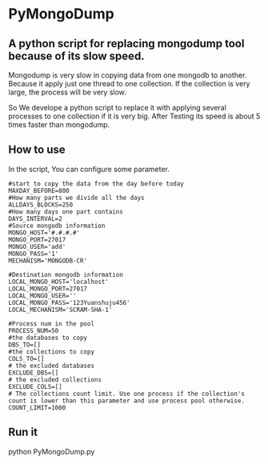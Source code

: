 # PyMongoDump
## A python script for replacing mongodump tool because of its slow speed.
  Mongodump is very slow in copying data from one mongodb to another. Because it apply just one thread to one collection. If the collection is very large, the process will be very slow.
  
  So We develope a python script to replace it with applying several processes to one collection if it is very big. After Testing its speed is about 5 times faster than mongodump.
## How to use
In the script, You can configure some parameter.

    #start to copy the data from the day before today
    MAXDAY_BEFORE=800 
    #How many parts we divide all the days
    ALLDAYS_BLOCKS=250
    #How many days one part contains 
    DAYS_INTERVAL=2
    #Source mongodb information
    MONGO_HOST='#.#.#.#' 
    MONGO_PORT=27017
    MONGO_USER='add'
    MONGO_PASS='1'
    MECHANISM='MONGODB-CR'
    
    #Destination mongodb information
    LOCAL_MONGO_HOST='localhost'
    LOCAL_MONGO_PORT=27017
    LOCAL_MONGO_USER=''
    LOCAL_MONGO_PASS='123Yuanshuju456'
    LOCAL_MECHANISM='SCRAM-SHA-1'

    #Process num in the pool
    PROCESS_NUM=50
    #the databases to copy
    DBS_TO=[]
    #the collections to copy
    COLS_TO=[]
    # the excluded databases
    EXCLUDE_DBS=[]
    # the excluded collections
    EXCLUDE_COLS=[]
    # The collections count limit. Use one process if the collection's count is lower than this parameter and use process pool otherwise. 
    COUNT_LIMIT=1000

## Run it
  python PyMongoDump.py

